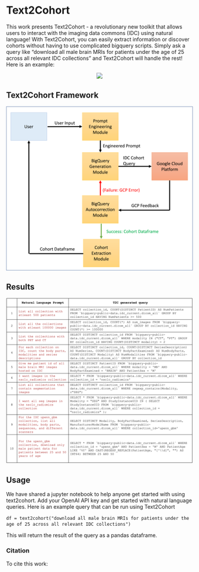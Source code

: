 # Text2Cohort
This work presents Text2Cohort - a revolutionary new toolkit that allows users to interact with the imaging data commons (IDC) using natural language! With Text2Cohort, you can easily extract information or discover cohorts without having to use complicated bigquery scripts. Simply ask a query like “download all male brain MRIs for patients under the age of 25 across all relevant IDC collections” and Text2Cohort will handle the rest! Here is an example:

<p align="center">
<img src="./images/Text2Cohort_Figure0.png">
</p>

## Text2Cohort Framework

<p align="center">
<img src="./images/Text2Cohort_Figure1.png">
</p>

## Results
<p align="center">
<img src="./images/Table2_CD_Queries.png">
</p>

## Usage
We have shared a jupyter notebook to help anyone get started with using text2cohort. Add your OpenAI API key and get started with natural language queries. Here is an example query that can be run using Text2Cohort
```
df = text2cohort("download all male brain MRIs for patients under the age of 25 across all relevant IDC collections")
```
This will return the result of the query as a pandas dataframe.

### Citation 
To cite this work:

